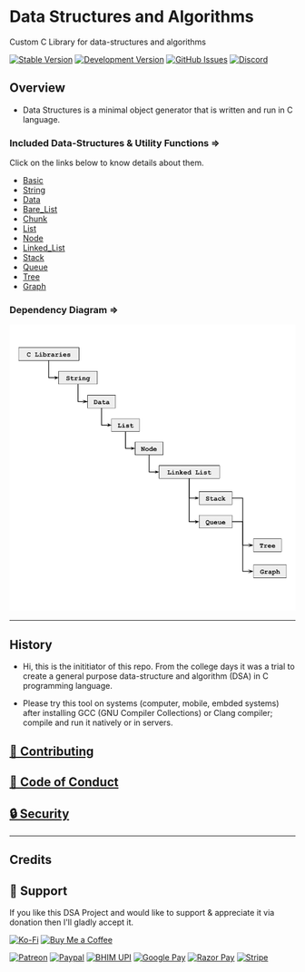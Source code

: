 # Data Structures and Algorithms
Custom C Library for data-structures and algorithms

[![Stable Version](localhost:3000/?type=version&user=sayan&path=thescienceuniverse&repo=DSA&branch=master)](https://github.com/TheScienceUniverse/DSA)
[![Development Version](https://thescienceuniverse.github.io/API/?get=version&branch=dev)](https://github.com/TheScienceUniverse/DSA)
[![GitHub Issues](https://img.shields.io/github/issues/TheScienceUniverse/DSA.svg?style=flat-square&label=Issues&color=d77982)](https://github.com/TheScienceUniverse/DSA/issues)
[![Discord](https://img.shields.io/discord/869557815780470834?color=738adb&label=Discord&logo=discord&logoColor=white&style=flat-square)](https://discord.gg/DEYW7vZkm7)

## Overview

- Data Structures is a minimal object generator that is written and run in C language.


### Included Data-Structures & Utility Functions =>

Click on the links below to know details about them.

- [Basic](/docs/basic.md)
- [String](/docs/string.md)
- [Data](/docs/data.md)
- [Bare_List](/docs/bare_list.md)
- [Chunk](/docs/chunk.md)
- [List](/docs/list.md)
- [Node](/docs/node.md)
- [Linked_List](/docs/linked_list.md)
- [Stack](/docs/stack.md)
- [Queue](/docs/queue.md)
- [Tree](/docs/tree.md)
- [Graph](/docs/graph.md)


### Dependency Diagram =>

![Image](./media/library_structure.png "Library Structure")

___

## History

- Hi, this is the inititiator of this repo. From the college days it was a trial to create a general purpose data-structure and algorithm (DSA) in C programming language.

- Please try this tool on systems (computer, mobile, embded systems) after installing GCC (GNU Compiler Collections) or Clang compiler; compile and run it natively or in servers.


## [🤝 Contributing](./CONTRIBUTING.md)

## [📜 Code of Conduct](./CODE_OF_CONDUCT.md)

## [🔒 Security](./SECURITY.md)
___

## Credits

## 💝 Support

If you like this DSA Project and would like to support & appreciate it via donation then I'll gladly accept it. 

[![Ko-Fi](https://img.shields.io/badge/Ko--fi-F16061?style=for-the-badge&logo=ko-fi&logoColor=white)](https://ko-fi.com/sayan_shankhari)
[![Buy Me a Coffee](https://img.shields.io/badge/Buy_Me_A_Coffee-FFDD00?style=for-the-badge&logo=buy-me-a-coffee&logoColor=black)](https://www.buymeacoffee.com/sayan.shankhari)

[![Patreon](https://img.shields.io/badge/Patreon-F96854?style=for-the-badge&logo=patreon&logoColor=white)]()
[![Paypal](https://img.shields.io/badge/PayPal-00457C?style=for-the-badge&logo=paypal&logoColor=white)](https://www.paypal.com/paypalme/the01guy)
[![BHIM UPI](https://img.shields.io/badge/bhim-e9661c?style=for-the-badge&logo=bhim&logoColor=e9661c&color=27803b)]()
[![Google Pay](https://img.shields.io/badge/Google%20Pay-%233780F1.svg?style=for-the-badge&logo=Google-Pay&logoColor=white)]()
[![Razor Pay](https://img.shields.io/badge/Razorpay-02042B?style=for-the-badge&logo=razorpay&logoColor=3395FF)]()
[![Stripe](https://img.shields.io/badge/Stripe-626CD9?style=for-the-badge&logo=Stripe&logoColor=white)]()
